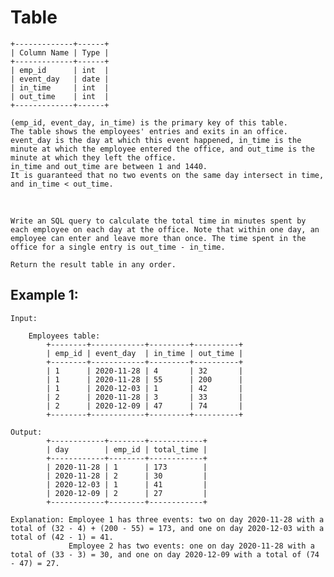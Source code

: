 # Table
    +-------------+------+
    | Column Name | Type |
    +-------------+------+
    | emp_id      | int  |
    | event_day   | date |
    | in_time     | int  |
    | out_time    | int  |
    +-------------+------+

    (emp_id, event_day, in_time) is the primary key of this table.
    The table shows the employees' entries and exits in an office.
    event_day is the day at which this event happened, in_time is the minute at which the employee entered the office, and out_time is the minute at which they left the office.
    in_time and out_time are between 1 and 1440.
    It is guaranteed that no two events on the same day intersect in time, and in_time < out_time.

<br/>

    Write an SQL query to calculate the total time in minutes spent by each employee on each day at the office. Note that within one day, an employee can enter and leave more than once. The time spent in the office for a single entry is out_time - in_time.

    Return the result table in any order.



## Example 1:

    Input: 

        Employees table:
            +--------+------------+---------+----------+
            | emp_id | event_day  | in_time | out_time |
            +--------+------------+---------+----------+
            | 1      | 2020-11-28 | 4       | 32       |
            | 1      | 2020-11-28 | 55      | 200      |
            | 1      | 2020-12-03 | 1       | 42       |
            | 2      | 2020-11-28 | 3       | 33       |
            | 2      | 2020-12-09 | 47      | 74       |
            +--------+------------+---------+----------+

    Output:
            +------------+--------+------------+
            | day        | emp_id | total_time |
            +------------+--------+------------+
            | 2020-11-28 | 1      | 173        |
            | 2020-11-28 | 2      | 30         |
            | 2020-12-03 | 1      | 41         |
            | 2020-12-09 | 2      | 27         |
            +------------+--------+------------+

    Explanation: Employee 1 has three events: two on day 2020-11-28 with a total of (32 - 4) + (200 - 55) = 173, and one on day 2020-12-03 with a total of (42 - 1) = 41.
                 Employee 2 has two events: one on day 2020-11-28 with a total of (33 - 3) = 30, and one on day 2020-12-09 with a total of (74 - 47) = 27.